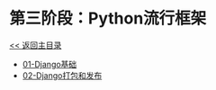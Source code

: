 # 第三阶段：Python流行框架

[<< 返回主目录](../README.MD)

- [01-Django基础](doc/01-Django基础.MD)
- [02-Django打包和发布](doc/02-Django打包和发布.MD)
